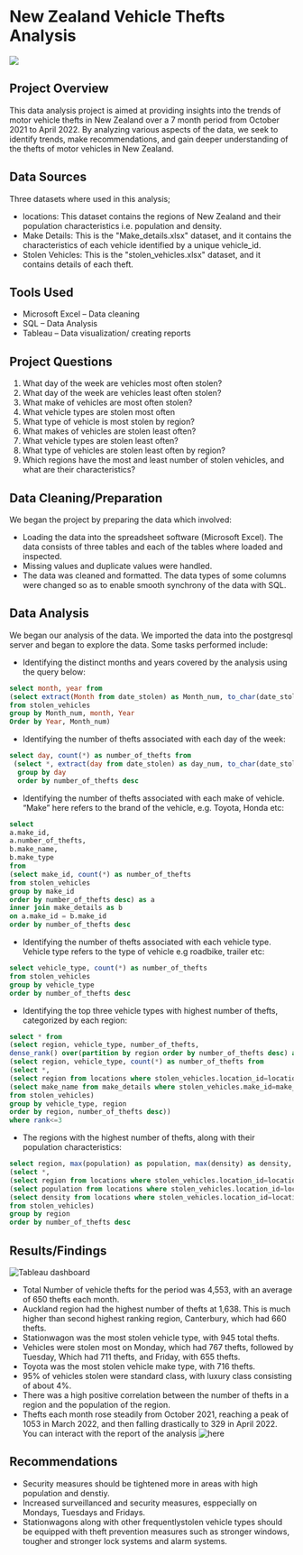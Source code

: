 # New Zealand Vehicle Thefts Analysis
![](picture.jpg)

## Project Overview
This data analysis project is aimed at providing insights into the trends of motor vehicle thefts in New Zealand over a 7 month period from October 2021 to April 2022. By analyzing various aspects of the data, we seek to identify trends, make recommendations, and gain deeper understanding of the thefts of motor vehicles in New Zealand.

## Data Sources
Three datasets where used in this analysis;
- locations: This dataset contains the regions of New Zealand and their population characteristics i.e. population and density.
- Make Details: This is the "Make_details.xlsx" dataset, and it contains the characteristics of each vehicle identified by a unique vehicle_id.
- Stolen Vehicles: This is the "stolen_vehicles.xlsx" dataset, and it contains details of each theft.

## Tools Used
- Microsoft Excel – Data cleaning
- SQL – Data Analysis
- Tableau – Data visualization/ creating reports

## Project Questions
1. What day of the week are vehicles most often stolen?
2. What day of the week are vehicles least often stolen?
3. What make of vehicles are most often stolen?
4. What vehicle types are stolen most often
5. What type of vehicle is most stolen by region?
6. What makes of vehicles are stolen least often?
7. What vehicle types are stolen least often?
8. What type of vehicles are stolen least often by region?
9. Which regions have the most and least number of stolen vehicles, and what are their characteristics?

## Data Cleaning/Preparation
We began the project by preparing the data which involved:
-	Loading the data into the spreadsheet software (Microsoft Excel). The data consists of three tables and each of the tables where loaded and inspected.
-	Missing values and duplicate values were handled.
-	The data was cleaned and formatted. The data types of some columns were changed so as to enable smooth synchrony of the data with SQL. 

## Data Analysis
We began our analysis of the data. We imported the data into the postgresql server and began to explore the data. Some tasks performed include:
-	Identifying the distinct months and years covered by the analysis using the query below:
```sql
select month, year from
(select extract(Month from date_stolen) as Month_num, to_char(date_stolen, 'Month') as month, extract(year from date_stolen) as Year
from stolen_vehicles
group by Month_num, month, Year
Order by Year, Month_num)
```
-	Identifying the number of thefts associated with each day of the week:

```sql
select day, count(*) as number_of_thefts from 
 (select *, extract(day from date_stolen) as day_num, to_char(date_stolen, 'Day') as Day from stolen_vehicles)
  group by day
  order by number_of_thefts desc
```

-	Identifying the number of thefts associated with each make of vehicle. “Make” here refers to the brand of the vehicle, e.g. Toyota, Honda etc:

```sql
select 
a.make_id,
a.number_of_thefts,
b.make_name,
b.make_type
from
(select make_id, count(*) as number_of_thefts
from stolen_vehicles
group by make_id
order by number_of_thefts desc) as a
inner join make_details as b
on a.make_id = b.make_id
order by number_of_thefts desc
```

-	Identifying the number of thefts associated with each vehicle type. Vehicle type refers to the type of vehicle e.g roadbike, trailer etc:

```sql
select vehicle_type, count(*) as number_of_thefts
from stolen_vehicles
group by vehicle_type
order by number_of_thefts desc
```

-	Identifying the top three vehicle types with highest number of thefts, categorized by each region:

```sql
select * from
(select region, vehicle_type, number_of_thefts,
dense_rank() over(partition by region order by number_of_thefts desc) as Rank from
(select region, vehicle_type, count(*) as number_of_thefts from
(select *,
(select region from locations where stolen_vehicles.location_id=locations.location_id),
(select make_name from make_details where stolen_vehicles.make_id=make_details.make_id)
from stolen_vehicles)
group by vehicle_type, region
order by region, number_of_thefts desc))
where rank<=3
```

-	The regions with the highest number of thefts, along with their population characteristics:

```sql
select region, max(population) as population, max(density) as density, count(*) as number_of_thefts from
(select *,
(select region from locations where stolen_vehicles.location_id=locations.location_id),
(select population from locations where stolen_vehicles.location_id=locations.location_id),
(select density from locations where stolen_vehicles.location_id=locations.location_id)
from stolen_vehicles)
group by region
order by number_of_thefts desc
```

## Results/Findings
![Tableau dashboard](https://github.com/Princewill-99/New-Zealand-motor-thefts/assets/155654312/50463e81-98cf-4933-a473-824d6550cdae)

-	Total Number of vehicle thefts for the period was 4,553, with an average of 650 thefts each month.
-	Auckland region had the highest number of thefts at 1,638. This is much higher than second highest ranking region, Canterbury, which had 660 thefts.
-	Stationwagon was the most stolen vehicle type, with 945 total thefts.
-	Vehicles were stolen most on Monday, which had 767 thefts, followed by Tuesday, Which had 711 thefts, and Friday, with 655 thefts.
-	Toyota was the most stolen vehicle make type, with 716 thefts.
-	95% of vehicles stolen were standard class, with luxury class consisting of about 4%.
-	There was a high positive correlation between the number of thefts in a region and the population of the region.
-	Thefts each month rose steadily from October 2021, reaching a peak of 1053 in March 2022, and then falling drastically to 329 in April 2022.
You can interact with the report of the analysis ![here](https://public.tableau.com/app/profile/princewill.chidera/viz/NewZealandvehicletheftdashboard/Dashboard1)

## Recommendations
- Security measures should be tightened more in areas with high population and denstiy.
- Increased surveillanced and security measures, esppecially on Mondays, Tuesdays and Fridays.
- Stationwagons along with other frequentlystolen vehicle types should be equipped with theft prevention measures such as stronger windows, tougher and stronger lock systems and alarm systems.

 

